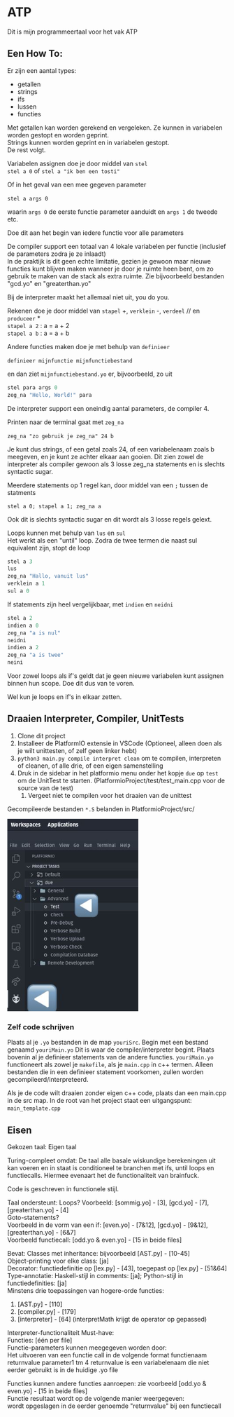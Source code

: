 # ATP

Dit is mijn programmeertaal voor het vak ATP

## Een How To:

Er zijn een aantal types:

- getallen
- strings
- ifs
- lussen
- functies

Met getallen kan worden gerekend en vergeleken. Ze kunnen in variabelen worden gestopt en worden geprint.  
Strings kunnen worden geprint en in variabelen gestopt.  
De rest volgt.

Variabelen assignen doe je door middel van `stel`  
`stel a 0` of `stel a "ik ben een tosti"`

Of in het geval van een mee gegeven parameter

`stel a args 0`

waarin `args 0` de eerste functie parameter aanduidt en `args 1` de tweede etc.

Doe dit aan het begin van iedere functie voor alle parameters

De compiler support een totaal van 4 lokale variabelen per functie (inclusief de parameters zodra je ze inlaadt)  
In de praktijk is dit geen echte limitatie, gezien je gewoon maar nieuwe functies kunt blijven maken wanneer je door je ruimte heen bent, om zo gebruik te maken van de stack als extra ruimte. Zie bijvoorbeeld bestanden "gcd.yo" en "greaterthan.yo"

Bij de interpreter maakt het allemaal niet uit, you do you.

Rekenen doe je door middel van `stapel` +, `verklein` -, `verdeel` // en `produceer` \*  
`stapel a 2` : a = a + 2  
`stapel a b` : a = a + b

Andere functies maken doe je met behulp van `definieer`

`definieer mijnfunctie mijnfunctiebestand`

en dan ziet `mijnfunctiebestand.yo` er, bijvoorbeeld, zo uit

```c
stel para args 0
zeg_na "Hello, World!" para
```

De interpreter support een oneindig aantal parameters, de compiler 4.

Printen naar de terminal gaat met `zeg_na`

`zeg_na "zo gebruik je zeg_na" 24 b`

Je kunt dus strings, of een getal zoals 24, of een variabelenaam zoals b meegeven, en je kunt ze achter elkaar aan gooien.
Dit zien zowel de interpreter als compiler gewoon als 3 losse zeg_na statements en is slechts syntactic sugar.

Meerdere statements op 1 regel kan, door middel van een `;` tussen de statments

```
stel a 0; stapel a 1; zeg_na a
```

Ook dit is slechts syntactic sugar en dit wordt als 3 losse regels gelext.

Loops kunnen met behulp van `lus` en `sul`  
Het werkt als een "until" loop. Zodra de twee termen die naast sul equivalent zijn, stopt de loop

```c
stel a 3
lus
zeg_na "Hallo, vanuit lus"
verklein a 1
sul a 0
```

If statements zijn heel vergelijkbaar, met `indien` en `neidni`

```c
stel a 2
indien a 0
zeg_na "a is nul"
neidni
indien a 2
zeg_na "a is twee"
neini
```

Voor zowel loops als if's geldt dat je geen nieuwe variabelen kunt assignen binnen hun scope. Doe dit dus van te voren.

Wel kun je loops en if's in elkaar zetten.

## Draaien Interpreter, Compiler, UnitTests

1. Clone dit project
2. Installeer de PlatformIO extensie in VSCode (Optioneel, alleen doen als je wilt unittesten, of zelf geen linker hebt)
3. `python3 main.py compile interpret clean` om te compilen, interpreten of cleanen, of alle drie, of een eigen samenstelling
4. Druk in de sidebar in het platformio menu onder het kopje `due` op `test` om de UnitTest te starten. (PlatformioProject/test/test_main.cpp voor de source van de test)
   1. Vergeet niet te compilen voor het draaien van de unittest

Gecompileerde bestanden `*.S` belanden in PlatformioProject/src/

![](./pictureoftestbutton.jpeg)

### Zelf code schrijven

Plaats al je `.yo` bestanden in de map `youriSrc`. Begin met een bestand genaamd `youriMain.yo` Dit is waar de compiler/interpreter begint. Plaats bovenin al je definieer statements van de andere functies. `youriMain.yo` functioneert als zowel je `makefile`, als je `main.cpp` in c++ termen. Alleen bestanden die in een definieer statement voorkomen, zullen worden gecompileerd/interpreteerd.

Als je de code wilt draaien zonder eigen c++ code, plaats dan een main.cpp in de src map. In de root van het project staat een uitgangspunt: `main_template.cpp`

## Eisen

Gekozen taal: Eigen taal

Turing-compleet omdat:
De taal alle basale wiskundige berekeningen uit kan voeren en in staat is conditioneel te branchen met ifs, until loops en functiecalls. Hiermee evenaart het de functionaliteit van brainfuck.

Code is geschreven in functionele stijl.

Taal ondersteunt:
Loops? Voorbeeld: [sommig.yo] - [3], [gcd.yo] - [7], [greaterthan.yo] - [4]  
Goto-statements?  
Voorbeeld in de vorm van een if: [even.yo] - [7&12], [gcd.yo] - [9&12], [greaterthan.yo] - [6&7]  
Voorbeeld functiecall: [odd.yo & even.yo] - [15 in beide files]

Bevat:
Classes met inheritance: bijvoorbeeld [AST.py] - [10-45]  
Object-printing voor elke class: [ja]  
Decorator: functiedefinitie op [lex.py] - [43], toegepast op [lex.py] - [51&64]  
Type-annotatie: Haskell-stijl in comments: [ja]; Python-stijl in functiedefinities: [ja]  
Minstens drie toepassingen van hogere-orde functies:

1. [AST.py] - [110]
2. [compiler.py] - [179]
3. [interpreter] - [64] (interpretMath krijgt de operator op gepassed)

Interpreter-functionaliteit Must-have:  
Functies: [één per file]  
Functie-parameters kunnen meegegeven worden door:  
Het uitvoeren van een functie call in de volgende format
functienaam returnvalue parameter1 tm 4
returnvalue is een variabelenaam die niet eerder gebruikt is in de huidige .yo file

Functies kunnen andere functies aanroepen: zie voorbeeld [odd.yo & even.yo] - [15 in beide files]  
Functie resultaat wordt op de volgende manier weergegeven:  
wordt opgeslagen in de eerder genoemde "returnvalue" bij een functiecall
